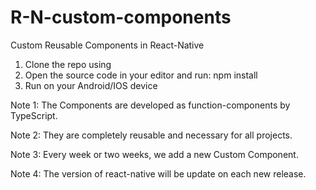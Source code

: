 # R-N-custom-components
Custom Reusable Components in React-Native

1) Clone the repo using 
2) Open the source code in your editor and run: npm install
3) Run on your Android/IOS device


Note 1: The Components are developed as function-components by TypeScript.

Note 2: They are completely reusable and necessary for all projects.

Note 3: Every week or two weeks, we add a new Custom Component.

Note 4: The version of react-native will be update on each new release.
